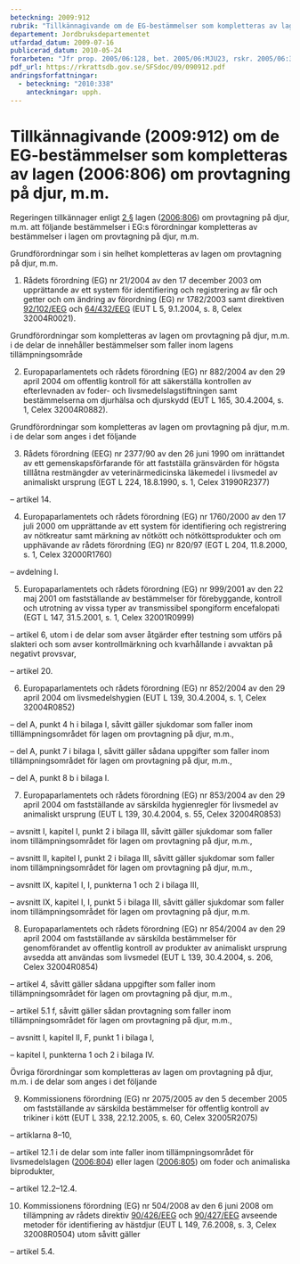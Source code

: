 ```yaml
---
beteckning: 2009:912
rubrik: "Tillkännagivande om de EG-bestämmelser som kompletteras av lagen om provtagning på djur, m.m."
departement: Jordbruksdepartementet
utfardad_datum: 2009-07-16
publicerad_datum: 2010-05-24
forarbeten: "Jfr prop. 2005/06:128, bet. 2005/06:MJU23, rskr. 2005/06:357"
pdf_url: https://rkrattsdb.gov.se/SFSdoc/09/090912.pdf
andringsforfattningar:
  - beteckning: "2010:338"
    anteckningar: upph.
---
```


# Tillkännagivande (2009:912) om de EG-bestämmelser som kompletteras av lagen (2006:806) om provtagning på djur, m.m.

Regeringen tillkännager enligt [2 §](#2) lagen ([2006:806](https://selex.se/eli/sfs/2006/806)) om provtagning på djur, m.m. att följande bestämmelser i EG:s förordningar kompletteras av bestämmelser i lagen om provtagning på djur, m.m.

Grundförordningar som i sin helhet kompletteras av lagen om provtagning på djur, m.m.

1. Rådets förordning (EG) nr 21/2004 av den 17 december 2003 om upprättande av ett system för identifiering och registrering av får och getter och om ändring av förordning (EG) nr 1782/2003 samt direktiven [92/102/EEG](https://eur-lex.europa.eu/legal-content/SV/ALL/?uri=celex%3A31992L0102) och [64/432/EEG](https://eur-lex.europa.eu/legal-content/SV/ALL/?uri=celex%3A31964L0432) (EUT L 5, 9.1.2004, s. 8, Celex 32004R0021).

Grundförordningar som kompletteras av lagen om provtagning på djur, m.m. i de delar de innehåller bestämmelser som faller inom lagens tillämpningsområde

2. Europaparlamentets och rådets förordning (EG) nr 882/2004 av den 29 april 2004 om offentlig kontroll för att säkerställa kontrollen av efterlevnaden av foder- och livsmedelslagstiftningen samt bestämmelserna om djurhälsa och djurskydd (EUT L 165, 30.4.2004, s. 1, Celex 32004R0882).

Grundförordningar som kompletteras av lagen om provtagning på djur, m.m. i de delar som anges i det följande

3. Rådets förordning (EEG) nr 2377/90 av den 26 juni 1990 om inrättandet av ett gemenskapsförfarande för att fastställa gränsvärden för högsta tilllåtna restmängder av veterinärmedicinska läkemedel i livsmedel av animaliskt ursprung (EGT L 224, 18.8.1990, s. 1, Celex 31990R2377)

– artikel 14.

4. Europaparlamentets och rådets förordning (EG) nr 1760/2000 av den 17 juli 2000 om upprättande av ett system för identifiering och registrering av nötkreatur samt märkning av nötkött och nötköttsprodukter och om upphävande av rådets förordning (EG) nr 820/97 (EGT L 204, 11.8.2000, s. 1, Celex 32000R1760)

– avdelning I.

5. Europaparlamentets och rådets förordning (EG) nr 999/2001 av den 22 maj 2001 om fastställande av bestämmelser för förebyggande, kontroll och utrotning av vissa typer av transmissibel spongiform encefalopati (EGT L 147, 31.5.2001, s. 1, Celex 32001R0999)

– artikel 6, utom i de delar som avser åtgärder efter testning som utförs på slakteri och som avser kontrollmärkning och kvarhållande i avvaktan på negativt provsvar,

– artikel 20.

6. Europaparlamentets och rådets förordning (EG) nr 852/2004 av den 29 april 2004 om livsmedelshygien (EUT L 139, 30.4.2004, s. 1, Celex 32004R0852)

– del A, punkt 4 h i bilaga I, såvitt gäller sjukdomar som faller inom tilllämpningsområdet för lagen om provtagning på djur, m.m.,

– del A, punkt 7 i bilaga I, såvitt gäller sådana uppgifter som faller inom tillämpningsområdet för lagen om provtagning på djur, m.m.,

– del A, punkt 8 b i bilaga I.

7. Europaparlamentets och rådets förordning (EG) nr 853/2004 av den 29 april 2004 om fastställande av särskilda hygienregler för livsmedel av animaliskt ursprung (EUT L 139, 30.4.2004, s. 55, Celex 32004R0853)

– avsnitt I, kapitel I, punkt 2 i bilaga III, såvitt gäller sjukdomar som faller inom tillämpningsområdet för lagen om provtagning på djur, m.m.,

– avsnitt II, kapitel I, punkt 2 i bilaga III, såvitt gäller sjukdomar som faller inom tillämpningsområdet för lagen om provtagning på djur, m.m.,

– avsnitt IX, kapitel I, I, punkterna 1 och 2 i bilaga III,

– avsnitt IX, kapitel I, I, punkt 5 i bilaga III, såvitt gäller sjukdomar som faller inom tillämpningsområdet för lagen om provtagning på djur, m.m.

8. Europaparlamentets och rådets förordning (EG) nr 854/2004 av den 29 april 2004 om fastställande av särskilda bestämmelser för genomförandet av offentlig kontroll av produkter av animaliskt ursprung avsedda att användas som livsmedel (EUT L 139, 30.4.2004, s. 206, Celex 32004R0854)

– artikel 4, såvitt gäller sådana uppgifter som faller inom tillämpningsområdet för lagen om provtagning på djur, m.m.,

– artikel 5.1 f, såvitt gäller sådan provtagning som faller inom tillämpningsområdet för lagen om provtagning på djur, m.m.,

– avsnitt I, kapitel II, F, punkt 1 i bilaga I,

– kapitel I, punkterna 1 och 2 i bilaga IV.

Övriga förordningar som kompletteras av lagen om provtagning på djur, m.m. i de delar som anges i det följande

9. Kommissionens förordning (EG) nr 2075/2005 av den 5 december 2005 om fastställande av särskilda bestämmelser för offentlig kontroll av trikiner i kött (EUT L 338, 22.12.2005, s. 60, Celex 32005R2075)

– artiklarna 8–10,

– artikel 12.1 i de delar som inte faller inom tillämpningsområdet för livsmedelslagen ([2006:804](https://selex.se/eli/sfs/2006/804)) eller lagen ([2006:805](https://selex.se/eli/sfs/2006/805)) om foder och animaliska biprodukter,

– artikel 12.2–12.4.

10. Kommissionens förordning (EG) nr 504/2008 av den 6 juni 2008 om tillämpning av rådets direktiv [90/426/EEG](https://eur-lex.europa.eu/legal-content/SV/ALL/?uri=celex%3A31990L0426) och [90/427/EEG](https://eur-lex.europa.eu/legal-content/SV/ALL/?uri=celex%3A31990L0427) avseende metoder för identifiering av hästdjur (EUT L 149, 7.6.2008, s. 3, Celex 32008R0504) utom såvitt gäller

– artikel 5.4.